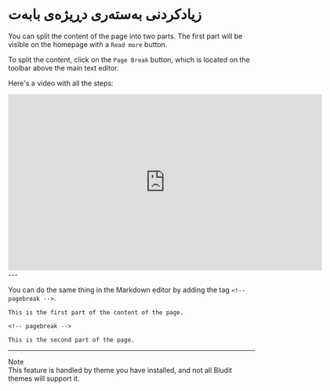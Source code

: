 # زیادکردنی بەستەری دڕیژەی بابەت
<!-- position: 4 -->

You can split the content of the page into two parts. The first part will be visible on the homepage with a `Read more` button.

To split the content, click on the `Page Break` button, which is located on the toolbar above the main text editor.

Here's a video with all the steps:
<div class="videoWrapper">
	<iframe width="640" height="360" src="https://www.youtube.com/embed/Ev5kNwFyVdY?rel=0&amp;showinfo=0" frameborder="0" allow="accelerometer; autoplay; encrypted-media; gyroscope; picture-in-picture" allowfullscreen></iframe>
</div>
---

You can do the same thing in the Markdown editor by adding the tag `<!-- pagebreak -->`.
```
This is the first part of the content of the page.

<!-- pagebreak -->

This is the second part of the page.
```

---

<div class="note">
<div class="title">Note</div>
This feature is handled by theme you have installed, and not all Bludit themes will support it.
</div>
